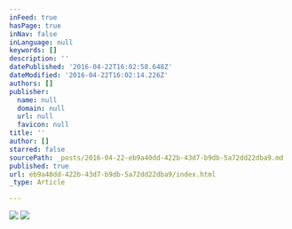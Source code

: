 ```yaml
---
inFeed: true
hasPage: true
inNav: false
inLanguage: null
keywords: []
description: ''
datePublished: '2016-04-22T16:02:58.648Z'
dateModified: '2016-04-22T16:02:14.226Z'
authors: []
publisher:
  name: null
  domain: null
  url: null
  favicon: null
title: ''
author: []
starred: false
sourcePath: _posts/2016-04-22-eb9a40dd-422b-43d7-b9db-5a72dd22dba9.md
published: true
url: eb9a40dd-422b-43d7-b9db-5a72dd22dba9/index.html
_type: Article

---
```

![](https://the-grid-user-content.s3-us-west-2.amazonaws.com/b8c04837-bcb0-44fe-9358-35c5a3f189d7.jpg)
![](https://the-grid-user-content.s3-us-west-2.amazonaws.com/c84cde80-135f-47fb-bdfd-3e1d20b8d4be.jpg)